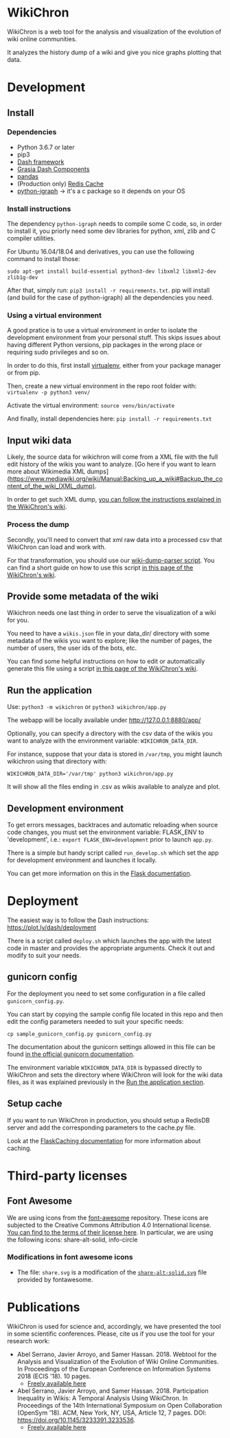 # WikiChron
WikiChron is a web tool for the analysis and visualization of the evolution of wiki online communities.

It analyzes the history dump of a wiki and give you nice graphs plotting that data.

# Development

## Install
### Dependencies
* Python 3.6.7 or later
* pip3
* [Dash framework](https://plot.ly/dash)
* [Grasia Dash Components](https://github.com/Grasia/grasia-dash-components)
* [pandas](pandas.pydata.org)
* (Production only) [Redis Cache](https://redis.io/)
* [python-igraph](https://igraph.org/python/) -> it's a c package so it depends on your OS

### Install instructions
The dependency `python-igraph` needs to compile some C code, so, in order to install it, you priorly need some dev libraries for python, xml, zlib and C compiler utilities.

For Ubuntu 16.04/18.04 and derivatives, you can use the following command to install those:

`sudo apt-get install build-essential python3-dev libxml2 libxml2-dev zlib1g-dev`

After that, simply run: `pip3 install -r requirements.txt`. pip will install (and build for the case of python-igraph) all the dependencies you need.

### Using a virtual environment
A good pratice is to use a virtual environment in order to isolate the development environment from your personal stuff. This skips issues about having different Python versions, pip packages in the wrong place or requiring sudo privileges and so on.

In order to do this, first install [virtualenv](http://docs.python-guide.org/en/latest/dev/virtualenvs/), either from your package manager or from pip.

Then, create a new virtual environment in the repo root folder with:
`virtualenv -p python3 venv/`

Activate the virtual environment:
`source venv/bin/activate`

And finally, install dependencies here:
`pip install -r requirements.txt`

## Input wiki data
Likely, the source data for wikichron will come from a XML file with the full edit history of the wikis you want to analyze. [Go here if you want to learn more about Wikimedia XML dumps](https://www.mediawiki.org/wiki/Manual:Backing_up_a_wiki#Backup_the_content_of_the_wiki_(XML_dump).

In order to get such XML dump, [you can follow the instructions explained in the WikiChron's wiki](https://github.com/Grasia/WikiChron/wiki/How-to-add-a-new-wiki#get-the-dump).

### Process the dump
Secondly, you'll need to convert that xml raw data into a processed csv that WikiChron can load and work with.

For that transformation, you should use our [wiki-dump-parser script](https://pypi.org/project/wiki-dump-parser/). You can find a short guide on how to use this script [in this page of the WikiChron's wiki](https://github.com/Grasia/WikiChron/wiki/How-to-add-a-new-wiki#process-the-dump).

## Provide some metadata of the wiki
Wikichron needs one last thing in order to serve the visualization of a wiki for you.

You need to have a `wikis.json` file in your data_dir/ directory with some metadata of the wikis you want to explore; like the number of pages, the number of users, the user ids of the bots, etc.

You can find some helpful instructions on how to edit or automatically generate this file using a script [in this page of the WikiChron's wiki](https://github.com/Grasia/WikiChron/wiki/How-to-add-a-new-wiki#modify-the-wikisjson-file).

## Run the application
Use: `python3 -m wikichron` or `python3 wikichron/app.py`

The webapp will be locally available under http://127.0.0.1:8880/app/

Optionally, you can specify a directory with the csv data of the wikis you want to analyze with the environment variable: `WIKICHRON_DATA_DIR`.

For instance, suppose that your data is stored in `/var/tmp`, you might launch wikichron using that directory with:

`WIKICHRON_DATA_DIR='/var/tmp' python3 wikichron/app.py`

It will show all the files ending in .csv as wikis available to analyze and plot.

## Development environment

To get errors messages, backtraces and automatic reloading when source code changes, you must set the environment variable: FLASK_ENV to 'development', i.e.: `export FLASK_ENV=development` prior to launch `app.py`.

There is a simple but handy script called `run_develop.sh` which set the app for development environment and launches it locally.

You can get more information on this in the [Flask documentation](http://flask.pocoo.org/docs/1.0/server/).

# Deployment
The easiest way is to follow the Dash instructions: https://plot.ly/dash/deployment

There is a script called `deploy.sh` which launches the app with the latest code in master and provides the appropriate arguments. Check it out and modify to suit your needs.

## gunicorn config

For the deployment you need to set some configuration in a file called `gunicorn_config.py`.

You can start by copying the sample config file located in this repo and then edit the config parameters needed to suit your specific needs:

`cp sample_gunicorn_config.py gunicorn_config.py`

The documentation about the gunicorn settings allowed in this file can be found [in the official gunicorn documentation](https://docs.gunicorn.org/en/stable/settings.html#settings).

The environment variable `WIKICHRON_DATA_DIR` is bypassed directly to WikiChron and sets the directory where WikiChron will look for the wiki data files, as it was explained previously in the [Run the application section](#run-the-application).

## Setup cache
If you want to run WikiChron in production, you should setup a RedisDB server and add the corresponding parameters to the cache.py file.

Look at the [FlaskCaching documentation](https://pythonhosted.org/Flask-Caching/#rediscache) for more information about caching.


# Third-party licenses

## Font Awesome
We are using icons from the [font-awesome](https://fontawesome.com) repository. These icons are subjected to the Creative Commons Attribution 4.0 International license. [You can find to the terms of their license here](https://fontawesome.com/license).
In particular, we are using the following icons: share-alt-solid, info-circle

### Modifications in font awesome icons
* The file: `share.svg` is a modification of the [`share-alt-solid.svg`](https://fontawesome.com/icons/share-alt?style=solid) file provided by fontawesome.

# Publications

WikiChron is used for science and, accordingly, we have presented the tool in some scientific conferences. Please, cite us if you use the tool for your research work:
* Abel Serrano, Javier Arroyo, and Samer Hassan. 2018. Webtool for the Analysis and Visualization of the Evolution of Wiki Online Communities. In Proceedings of the European Conference on Information Systems 2018 (ECIS '18). 10 pages.
  * [Freely available here](https://aisel.aisnet.org/cgi/viewcontent.cgi?article=1072&context=ecis2018_rip)
* Abel Serrano, Javier Arroyo, and Samer Hassan. 2018. Participation Inequality in Wikis: A Temporal Analysis Using WikiChron. In Proceedings of the 14th International Symposium on Open Collaboration (OpenSym '18). ACM, New York, NY, USA, Article 12, 7 pages. DOI: https://doi.org/10.1145/3233391.3233536.
  * [Freely available here](http://www.opensym.org/wp-content/uploads/2018/07/OpenSym2018_paper_31-1.pdf)

